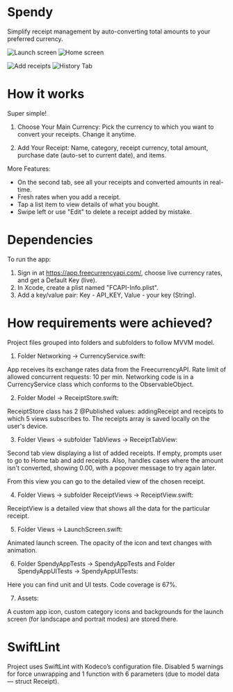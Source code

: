 # Spendy
Simplify receipt management by auto-converting total amounts to your preferred currency.

![Launch screen](/SpendyApp/SpendyLaunchScreenMedium.jpeg)
![Home screen](/SpendyApp/SpendyHomeScreenMedium.jpeg)

![Add receipts](/SpendyApp/SpendyAddReceiptMedium.jpeg)
![History Tab](/SpendyApp/SpendyHistoryTabMedium.jpeg)

# How it works 

Super simple!

1. Choose Your Main Currency: 
Pick the currency to which you want to convert your receipts. Change it anytime.

3. Add Your Receipt: 
Name, category, receipt currency, total amount, purchase date (auto-set to current date), and items.

More Features:

- On the second tab, see all your receipts and converted amounts in real-time.
- Fresh rates when you add a receipt.
- Tap a list item to view details of what you bought.
- Swipe left or use "Edit" to delete a receipt added by mistake.

# Dependencies 
To run the app:

1. Sign in at https://app.freecurrencyapi.com/, choose live currency rates, and get a Default Key (live).
2. In Xcode, create a plist named "FCAPI-Info.plist".
3. Add a key/value pair: Key - API_KEY, Value - your key (String). 

# How requirements were achieved? 

Project files grouped into folders and subfolders to follow MVVM model. 

1. Folder Networking -> CurrencyService.swift:

App receives its exchange rates data from the FreecurrencyAPI. Rate limit of allowed concurrent requests: 10 per min.
Networking code is in a CurrencyService class which conforms to the ObservableObject.

2. Folder Model -> ReceiptStore.swift:

ReceiptStore class has 2 @Published values: addingReceipt and receipts to which 5 views subscribes to.
The receipts array is saved locally on the user's device.

3. Folder Views -> subfolder TabViews -> ReceiptTabView:

Second tab view displaying a list of added receipts. If empty, prompts user to go to Home tab and add receipts. Also, handles cases where the amount isn't converted, showing 0.00, with a popover message to try again later.

From this view you can go to the detailed view of the chosen receipt. 

4. Folder Views -> subfolder ReceiptViews -> ReceiptView.swift:

ReceiptView is a detailed view that shows all the data for the particular receipt.

5. Folder Views -> LaunchScreen.swift:

Animated launch screen. The opacity of the icon and text changes with animation.

6. Folder SpendyAppTests -> SpendyAppTests and Folder SpendyAppUITests -> SpendyAppUITests:

Here you can find unit and UI tests. Code coverage is 67%.

7. Assets:

A custom app icon, custom category icons and backgrounds for the launch screen (for landscape and portrait modes) are stored there.

# SwiftLint
Project uses SwiftLint with Kodeco’s configuration file. Disabled 5 warnings for force unwrapping and 1 function with 6 parameters (due to model data — struct Receipt).
